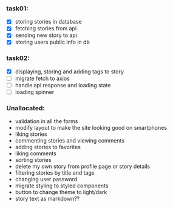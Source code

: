 ### task01:
- [x] storing stories in database
- [x] fetching stories from api 
- [x] sending new story to api
- [x] storing users public info in db

### task02:
- [x] displaying, storing and adding tags to story
- [ ] migrate fetch to axios
- [ ] handle api response and loading state
- [ ] loading spinner

### Unallocated:
* validation in all the forms
* modify layout to make the site looking good on smartphones
* liking stories
* commenting stories and viewing comments
* adding stories to favorites
* liking comments
* sorting stories
* delete my own story from profile page or story details
* filtering stories by title and tags
* changing user password
* migrate styling to styled components
* button to change theme to light/dark
* story text as markdown??